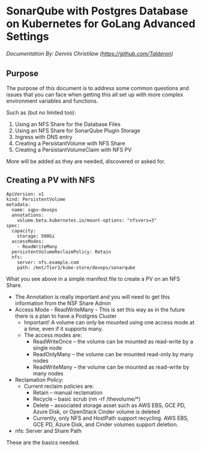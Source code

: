 # SonarQube with Postgres Database on Kubernetes for GoLang Advanced Settings
###### Documentation By: Dennis Christilaw (https://github.com/Talderon)

## Purpose
The purpose of this document is to address some common questions and issues that you can face when getting this all set up with more complex environment variables and functions.

Such as (but no limited too):

1. Using an NFS Share for the Database Files
2. Using an NFS Share for SonarQube Plugin Storage
3. Ingress with DNS entry
4. Creating a PersistantVolume with NFS Share
5. Creating a PersistantVolumeClaim with NFS PV

More will be added as they are needed, discovered or asked for.

## Creating a PV with NFS

```
ApiVersion: v1
kind: PersistentVolume
metadata:
  name: sqpv-devops
  annotations:
    volume.beta.kubernetes.io/mount-options: "nfsvers=3"
spec:
  capacity:
    storage: 500Gi
  accessModes:
    - ReadWriteMany
  persistentVolumeReclaimPolicy: Retain
  nfs:
    server: nfs.example.com
    path: /mnt/Tier3/kube-store/devops/sonarqube
```

What you see above in a simple manifest file to create a PV on an NFS Share.

* The Annotation is really important and you will need to get this information from the NSF Share Admin
* Access Mode - ReadWriteMany - This is set this way as in the future there is a plan to have a Postgres Cluster
  * Important! A volume can only be mounted using one access mode at a time, even if it supports many.
  * The access modes are:
    * ReadWriteOnce – the volume can be mounted as read-write by a single node
    * ReadOnlyMany – the volume can be mounted read-only by many nodes
    * ReadWriteMany – the volume can be mounted as read-write by many nodes
* Reclamation Policy:
  * Current reclaim policies are:
    * Retain – manual reclamation
    * Recycle – basic scrub (rm -rf /thevolume/*)
    * Delete – associated storage asset such as AWS EBS, GCE PD, Azure Disk, or OpenStack Cinder volume is deleted
    * Currently, only NFS and HostPath support recycling. AWS EBS, GCE PD, Azure Disk, and Cinder volumes support deletion.
* nfs: Server and Share Path

These are the basics needed.